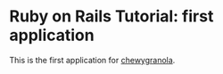 # Ruby on Rails Tutorial: first application

This is the first application for [chewygranola](http://chewygranola.net/).
